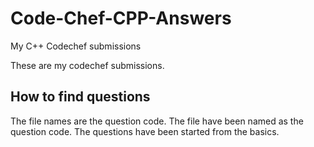 # Code-Chef-CPP-Answers
My C++ Codechef submissions

These are my codechef submissions.

## How to find questions
The file names are the question code.
The file have been named as the question code.
The questions have been started from the basics.
